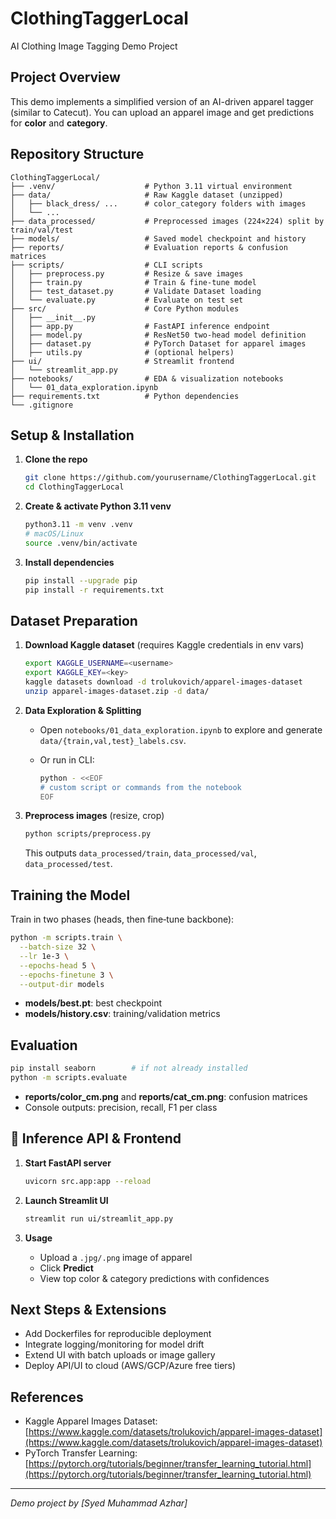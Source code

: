 # ClothingTaggerLocal

AI Clothing Image Tagging Demo Project

## Project Overview

This demo implements a simplified version of an AI-driven apparel tagger (similar to Catecut). You can upload an apparel image and get predictions for **color** and **category**.

## Repository Structure

```
ClothingTaggerLocal/
├── .venv/                    # Python 3.11 virtual environment
├── data/                     # Raw Kaggle dataset (unzipped)
│   ├── black_dress/ ...      # color_category folders with images
│   └── ...
├── data_processed/           # Preprocessed images (224×224) split by train/val/test
├── models/                   # Saved model checkpoint and history
├── reports/                  # Evaluation reports & confusion matrices
├── scripts/                  # CLI scripts
│   ├── preprocess.py         # Resize & save images
│   ├── train.py              # Train & fine‑tune model
│   ├── test_dataset.py       # Validate Dataset loading
│   └── evaluate.py           # Evaluate on test set
├── src/                      # Core Python modules
│   ├── __init__.py
│   ├── app.py                # FastAPI inference endpoint
│   ├── model.py              # ResNet50 two‑head model definition
│   ├── dataset.py            # PyTorch Dataset for apparel images
│   ├── utils.py              # (optional helpers)
├── ui/                       # Streamlit frontend
│   └── streamlit_app.py
├── notebooks/                # EDA & visualization notebooks
│   └── 01_data_exploration.ipynb
├── requirements.txt          # Python dependencies
└── .gitignore
```

## Setup & Installation

1. **Clone the repo**

   ```bash
   git clone https://github.com/yourusername/ClothingTaggerLocal.git
   cd ClothingTaggerLocal
   ```

2. **Create & activate Python 3.11 venv**

   ```bash
   python3.11 -m venv .venv
   # macOS/Linux
   source .venv/bin/activate
   ```

3. **Install dependencies**

   ```bash
   pip install --upgrade pip
   pip install -r requirements.txt
   ```

## Dataset Preparation

1. **Download Kaggle dataset** (requires Kaggle credentials in env vars)

   ```bash
   export KAGGLE_USERNAME=<username>
   export KAGGLE_KEY=<key>
   kaggle datasets download -d trolukovich/apparel-images-dataset
   unzip apparel-images-dataset.zip -d data/
   ```

2. **Data Exploration & Splitting**

   - Open `notebooks/01_data_exploration.ipynb` to explore and generate `data/{train,val,test}_labels.csv`.
   - Or run in CLI:

     ```bash
     python - <<EOF
     # custom script or commands from the notebook
     EOF
     ```

3. **Preprocess images** (resize, crop)

   ```bash
   python scripts/preprocess.py
   ```

   This outputs `data_processed/train`, `data_processed/val`, `data_processed/test`.

## Training the Model

Train in two phases (heads, then fine‑tune backbone):

```bash
python -m scripts.train \
  --batch-size 32 \
  --lr 1e-3 \
  --epochs-head 5 \
  --epochs-finetune 3 \
  --output-dir models
```

- **models/best.pt**: best checkpoint
- **models/history.csv**: training/validation metrics

## Evaluation

```bash
pip install seaborn        # if not already installed
python -m scripts.evaluate
```

- **reports/color_cm.png** and **reports/cat_cm.png**: confusion matrices
- Console outputs: precision, recall, F1 per class

## 🔌 Inference API & Frontend

1. **Start FastAPI server**

   ```bash
   uvicorn src.app:app --reload
   ```

2. **Launch Streamlit UI**

   ```bash
   streamlit run ui/streamlit_app.py
   ```

3. **Usage**

   - Upload a `.jpg/.png` image of apparel
   - Click **Predict**
   - View top color & category predictions with confidences

## Next Steps & Extensions

- Add Dockerfiles for reproducible deployment
- Integrate logging/monitoring for model drift
- Extend UI with batch uploads or image gallery
- Deploy API/UI to cloud (AWS/GCP/Azure free tiers)

## References

- Kaggle Apparel Images Dataset: [https://www.kaggle.com/datasets/trolukovich/apparel-images-dataset](https://www.kaggle.com/datasets/trolukovich/apparel-images-dataset)
- PyTorch Transfer Learning: [https://pytorch.org/tutorials/beginner/transfer_learning_tutorial.html](https://pytorch.org/tutorials/beginner/transfer_learning_tutorial.html)

---

_Demo project by \[Syed Muhammad Azhar]_
